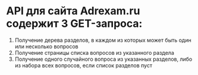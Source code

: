 # API для сайта Adrexam.ru содержит 3 GET-запроса:
1) Получение дерева разделов, в каждом из которых может быть один или несколько вопросов
2) Получение страницы списка вопросов из указанного раздела
3) Получение одного случайного вопроса из указанных разделов, либо из набора всех вопросов, если список разделов пуст

